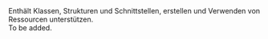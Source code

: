 <Namespace Name="Microsoft.Azure.Management.ResourceManager.Fluent.Core">
  <Docs>
    <summary>Enthält Klassen, Strukturen und Schnittstellen, erstellen und Verwenden von Ressourcen unterstützen.</summary> 
    <remarks>To be added.</remarks>
  </Docs>
</Namespace>

